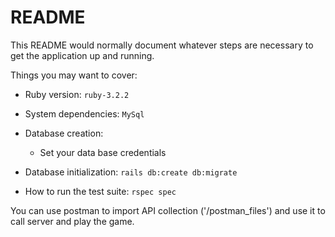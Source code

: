 # README

This README would normally document whatever steps are necessary to get the
application up and running.

Things you may want to cover:

* Ruby version: `ruby-3.2.2`
* System dependencies: `MySql`

* Database creation:
  - Set your data base credentials

* Database initialization: `rails db:create db:migrate`

* How to run the test suite: `rspec spec`


You can use postman to import API collection ('/postman_files') and use it to call server and play the game.
